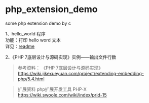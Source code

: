 # php_extension_demo
some php extension demo by c


1、hello_world  程序  
    功能：打印 hello word 文本  
    详见：[readme](hello_word/readme.md "readme")

2、《PHP 7底层设计与源码实现》实例——输出文件行数





>参考资料：
    《PHP 7底层设计与源码实现》
    https://wiki.jikexueyuan.com/project/extending-embedding-php/5.4.html

>扩展资料
    php扩展开发工具 PHP-X  
    https://wiki.swoole.com/wiki/index/prid-15

